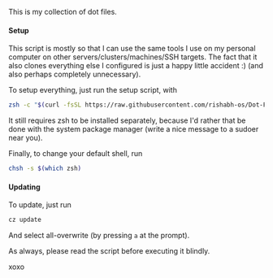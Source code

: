 This is my collection of dot files.

#### Setup

This script is mostly so that I can use the same tools I use on my personal computer on other servers/clusters/machines/SSH targets. The fact that it also clones everything else I configured is just a happy little accident :) (and also perhaps completely unnecessary).

To setup everything, just run the setup script, with

```bash
zsh -c "$(curl -fsSL https://raw.githubusercontent.com/rishabh-os/Dot-Files/refs/heads/main/Custom/setup.sh)"
```

It still requires zsh to be installed separately, because I'd rather that be done with the system package manager (write a nice message to a sudoer near you).

Finally, to change your default shell, run

```bash
chsh -s $(which zsh)
```

#### Updating

To update, just run

```bash
cz update
```
And select all-overwrite (by pressing `a` at the prompt).

As always, please read the script before executing it blindly.

xoxo
